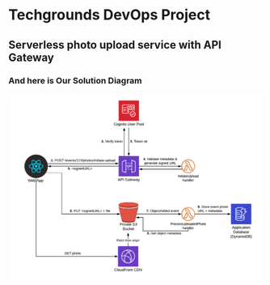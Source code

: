# Techgrounds DevOps Project 
## Serverless photo upload service with API Gateway
### And here is Our Solution Diagram
![alt text](https://github.com/Dimitri-dW/TechGroundsDevOpsRED/blob/iyadDev/apigateway-photo-uploader.png)
